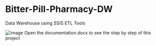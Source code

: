 # Bitter-Pill-Pharmacy-DW
Data Warehouse using SSIS ETL Tools

![image](https://github.com/mysecret39/Bitter-Pill-Pharmacy-DW/assets/88777199/58145dd0-55dc-47ad-86be-3bfe2b7e399a)
Open the documentation.docx to see the step by step of this project

